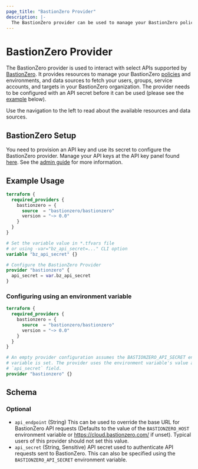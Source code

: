 ```yaml
---
page_title: "BastionZero Provider"
description: |-
  The BastionZero provider can be used to manage your BastionZero policies and environments in Terraform.
---
```


# BastionZero Provider

The BastionZero provider is used to interact with select APIs supported by
[BastionZero](https://www.bastionzero.com/). It provides resources to manage
your BastionZero
[policies](https://docs.bastionzero.com/docs/admin-guide/authorization#policy-management)
and environments, and data sources to fetch your users, groups, service
accounts, and targets in your BastionZero organization. The provider needs to be
configured with an API secret before it can be used (please see the
[example](#example-usage) below).

Use the navigation to the left to read about the available resources and data
sources.

## BastionZero Setup

You need to provision an API key and use its secret to configure the BastionZero
provider. Manage your API keys at the API key panel found
[here](https://cloud.bastionzero.com/admin/apikeys). See the [admin
guide](https://docs.bastionzero.com/docs/admin-guide/authorization#creating-an-api-key)
for more information.

## Example Usage

```terraform
terraform {
  required_providers {
    bastionzero = {
      source  = "bastionzero/bastionzero"
      version = "~> 0.0"
    }
  }
}

# Set the variable value in *.tfvars file
# or using -var="bz_api_secret=..." CLI option
variable "bz_api_secret" {}

# Configure the BastionZero Provider
provider "bastionzero" {
  api_secret = var.bz_api_secret
}
```

### Configuring using an environment variable

```terraform
terraform {
  required_providers {
    bastionzero = {
      source  = "bastionzero/bastionzero"
      version = "~> 0.0"
    }
  }
}

# An empty provider configuration assumes the BASTIONZERO_API_SECRET environment
# variable is set. The provider uses the environment variable's value as the
# `api_secret` field.
provider "bastionzero" {}
```

<!-- schema generated by tfplugindocs -->
## Schema

### Optional

- `api_endpoint` (String) This can be used to override the base URL for BastionZero API requests (Defaults to the value of the `BASTIONZERO_HOST` environment variable or https://cloud.bastionzero.com/ if unset). Typical users of this provider should not set this value.
- `api_secret` (String, Sensitive) API secret used to authenticate API requests sent to BastionZero. This can also be specified using the `BASTIONZERO_API_SECRET` environment variable.